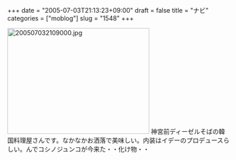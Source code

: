 +++
date = "2005-07-03T21:13:23+09:00"
draft = false
title = "ナビ"
categories = ["moblog"]
slug = "1548"
+++

<img src="http://ieiriblog.jugem.cc/?image=4202" class="pict" width="320" height="240" alt="200507032109000.jpg" />
神宮前ディーゼルそばの韓国料理屋さんです。なかなかお洒落で美味しい。内装はイデーのプロデュースらしい。んでコシノジュンコが今来た・・化け物・・
